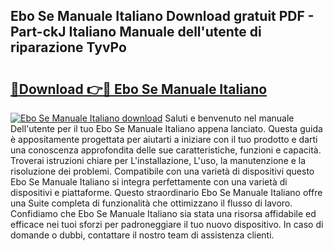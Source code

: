 ## Ebo Se Manuale Italiano Download gratuit PDF - Part-ckJ Italiano Manuale dell'utente di riparazione TyvPo

# <h2><a href="http://dfdrjjs.blite.top/?on=Ebo+Se+Manuale+Italiano">🔗Download 👉🔴 Ebo Se Manuale Italiano</a></h2>

[![Ebo Se Manuale Italiano download](https://i.imgur.com/lujVjoI.png)](http://dfdrjjs.blite.top/?on=Ebo+Se+Manuale+Italiano)
Saluti e benvenuto nel manuale Dell'utente per il tuo Ebo Se Manuale Italiano appena lanciato. Questa guida è appositamente progettata per aiutarti a iniziare con il tuo prodotto e darti una conoscenza approfondita delle sue caratteristiche, funzioni e capacità. Troverai istruzioni chiare per L'installazione, L'uso, la manutenzione e la risoluzione dei problemi. Compatibile con una varietà di dispositivi questo Ebo Se Manuale Italiano si integra perfettamente con una varietà di dispositivi e piattaforme. Questo straordinario Ebo Se Manuale Italiano offre una Suite completa di funzionalità che ottimizzano il flusso di lavoro. Confidiamo che Ebo Se Manuale Italiano sia stata una risorsa affidabile ed efficace nei tuoi sforzi per padroneggiare il tuo nuovo dispositivo. In caso di domande o dubbi, contattare il nostro team di assistenza clienti.
